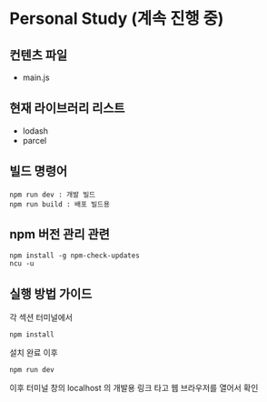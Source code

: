 # Personal Study (계속 진행 중)

## 컨텐츠 파일  

- main.js

## 현재 라이브러리 리스트

- lodash
- parcel

## 빌드 명령어

```cli
npm run dev : 개발 빌드
npm run build : 배포 빌드용
```

## npm 버전 관리 관련

```cli
npm install -g npm-check-updates
ncu -u
```

## 실행 방법 가이드  
<p>각 섹션 터미널에서</p>  

```cli
npm install
```

<p>설치 완료 이후</p>

```cli
npm run dev
```

<p>이후 터미널 창의 localhost 의 개발용 링크 타고 웹 브라우저를 열어서 확인</p>  
